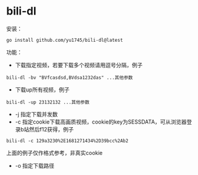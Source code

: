 # bili-dl
安装：
``` shell
go install github.com/yu1745/bili-dl@latest
```
功能：

* 下载指定视频，若要下载多个视频请用逗号分隔，例子

``` shell
bili-dl -bv "BVfcasdsd,BVdsa1232das" ...其他参数
```

* 下载up所有视频，例子
``` shell
bili-dl -up 23132132 ...其他参数
```
* -j 指定下载并发数
* -c 指定cookie下载高画质视频，cookie的key为SESSDATA，可从浏览器登录b站然后f12获得，例子
``` shell
bili-dl -c 129a3230%2E1681271434%2D39bcc%2Ab2
```
上面的例子仅作格式参考，非真实cookie
* -o 指定下载路径
